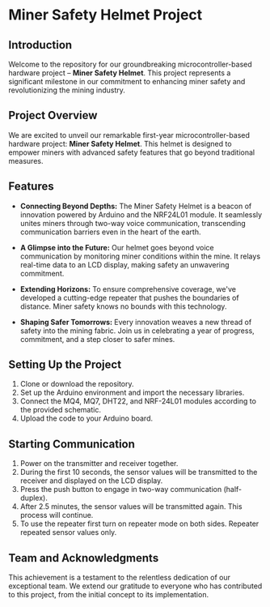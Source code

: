 # Miner Safety Helmet Project

## Introduction
Welcome to the repository for our groundbreaking microcontroller-based hardware project – **Miner Safety Helmet**. This project represents a significant milestone in our commitment to enhancing miner safety and revolutionizing the mining industry.

## Project Overview
We are excited to unveil our remarkable first-year microcontroller-based hardware project: **Miner Safety Helmet**. This helmet is designed to empower miners with advanced safety features that go beyond traditional measures.

## Features
- **Connecting Beyond Depths:** The Miner Safety Helmet is a beacon of innovation powered by Arduino and the NRF24L01 module. It seamlessly unites miners through two-way voice communication, transcending communication barriers even in the heart of the earth.

- **A Glimpse into the Future:** Our helmet goes beyond voice communication by monitoring miner conditions within the mine. It relays real-time data to an LCD display, making safety an unwavering commitment.

- **Extending Horizons:** To ensure comprehensive coverage, we've developed a cutting-edge repeater that pushes the boundaries of distance. Miner safety knows no bounds with this technology.

- **Shaping Safer Tomorrows:** Every innovation weaves a new thread of safety into the mining fabric. Join us in celebrating a year of progress, commitment, and a step closer to safer mines.

## Setting Up the Project

1. Clone or download the repository.
2. Set up the Arduino environment and import the necessary libraries.
3. Connect the MQ4, MQ7, DHT22, and NRF-24L01 modules according to the provided schematic.
4. Upload the code to your Arduino board.

## Starting Communication

1. Power on the transmitter and receiver together.
2. During the first 10 seconds, the sensor values will be transmitted to the receiver and displayed on the LCD display.
3. Press the push button to engage in two-way communication (half-duplex).
4. After 2.5 minutes, the sensor values will be transmitted again. This process will continue.
5. To use the repeater first turn on repeater mode on both sides. Repeater repeated sensor values only.

## Team and Acknowledgments
This achievement is a testament to the relentless dedication of our exceptional team. We extend our gratitude to everyone who has contributed to this project, from the initial concept to its implementation.
